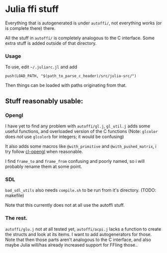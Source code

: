 
# Julia ffi stuff
Everything that is autogenerated is under `autoffi/`, not everything works
(or is complete there) there.

All the stuff in `autoffi/` is completely analogous to the C interface. Some
extra stuff is added outside of that directory.

### Usage
To use, edit `~/.juliarc.jl` and add 

    push(LOAD_PATH, "$(path_to_parse_c_header)/src/julia-src/")

Then things can be loaded with paths originating from that. 

## Stuff reasonably usable:

### Opengl
I have yet to find any problem with `autoffi/gl.j`, `gl_util.j` adds some 
useful functions, and overloaded version of the C functions
(Note: `glcolor` does *not* use `glcolorb` for integers; it would be
confusing)

It also adds some macros like `@with_primitive` and `@with_pushed_matrix`, i
try follow [cl-opengl](http://common-lisp.net/project/cl-opengl/) when 
reasonable.

I find `frame_to` and `frame_from` confusing and poorly named, so i will 
probably rename them at some point.

### SDL
`bad_sdl_utils` also needs `compile.sh` to be run from it's directory.
(TODO: makefile)

Note that this currently does not at all use the autoffi stuff.

### The rest.
`autoffi/glu.j` not at all tested yet, `autoffi/acpi.j` lacks a function to 
create the structs and look at its items. I want to add autogenerators for 
those. Note that then those parts aren't analogous to the C interface, and 
also maybe Julia will/has already increased support for FFIing those..

